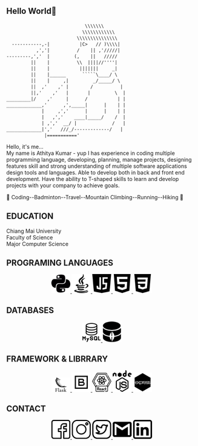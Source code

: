 ## Hello World🦊

``````
                             \\\\\\\
                            \\\\\\\\\\\\
                          \\\\\\\\\\\\\\\
  -----------,-|           |C>   // )\\\\|
           ,','|          /    || ,'/////|
---------,','  |         (,    ||   /////
         ||    |          \\  ||||//''''|
         ||    |           |||||||     _|
         ||    |______      `````\____/ \
         ||    |     ,|         _/_____/ \
         ||  ,'    ,' |        /          |
         ||,'    ,'   |       |         \  |
_________|/    ,'     |      /           | |
_____________,'      ,',_____|      |    | |
             |     ,','      |      |    | |
             |   ,','    ____|_____/    /  |
             | ,','  __/ |             /   |
_____________|','   ///_/-------------/   |
              |==========='
``````

Hello, it's me...
<br>
My name is Athitya Kumar - yup I has experience in coding multiple programming language, developing, planning, manage projects, designing features skill and strong understanding of multiple software applications design tools and languages. Able to develop both in back and front end development. Have the ability to T-shaped skills to learn and develop projects with your company to achieve goals.

🌱 Coding--Badminton--Travel--Mountain Climbing--Running--Hiking 🌱
## EDUCATION
Chiang Mai University
<br>
Faculty of Science
<br>
Major Computer Science
## PROGRAMING LANGUAGES
<p align="center">
<a href="#">
  <img alt="guilyx | python" width="50px" src="/languages/python.png"/>
</a>
<a href="#">
  <img alt="guilyx | java" width="50px" src="/languages/java.png"/>
</a>
<a href="#">
  <img alt="guilyx | java-script" width="50px" src="/languages/java-script.png"/>
</a>
<a href="#">
  <img alt="guilyx | HTML" width="50px" src="/languages/HTML.png"/>
</a>
<a href="#">
  <img alt="guilyx | CSS" width="50px" src="/languages/CSS.png"/>
</a>
</p>

## DATABASES

<p align="center">
<a href="#">
  <img alt="guilyx | mysql" width="50px" src="/DATABASES/mysql.png"/>
</a>
<a href="#">
  <img alt="guilyx | MongoDB" width="50px" src="/DATABASES/mongoDB.png"/>
</a>
</p>

## FRAMEWORK & LIBRRARY
<p align="center">
<a href="#">
  <img alt="guilyx | Flask" width="50px" src="/FRAMEWORK/Flask.png"/>
</a>
<a href="#">
  <img alt="guilyx | bootstrap" width="50px" src="/FRAMEWORK/Bootstrap.png"/>
</a>
<a href="#">
  <img alt="guilyx | react" width="50px" src="/FRAMEWORK/react.png"/>
</a>
<a href="#">
  <img alt="guilyx | nodeJS" width="50px" src="/FRAMEWORK/node.png"/>
</a>
<a href="#">
  <img alt="guilyx | nodeJS" width="50px" src="/FRAMEWORK/Express.png"/>
</a>
</p>

## CONTACT
<p align="center">
<a href="https://www.facebook.com/profile.php?id=100016245645658">
  <img alt="guilyx | facebook" width="50px" src="/social media/facebook.png"/>
</a>
<a href="https://www.instagram.com/poon_pit_/">
  <img alt="guilyx | instagram" width="50px" src="/social media/instagram.png"/>
</a>
<a href="https://twitter.com/PoonpittinanY">
  <img alt="guilyx | Twitter" width="50px" src="/social media/twitter.png"/>
</a>
<a href="mailto:poonpittinan.in@gmail.com">
  <img alt="guilyx | gmail" width="50px" src="/social media/gmail-logo.png"/>
</a>
<a href="#">
  <img alt="guilyx | Twitter" width="50px" src="/social media/linkedin.png"/>
</a>
</p>

<!-- http://linkedin.com/in/poonpittinan-yupa-a94577170 -->

